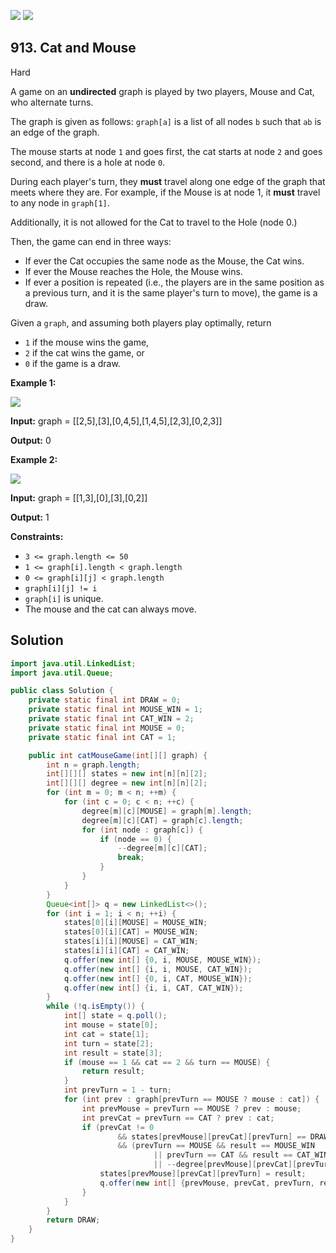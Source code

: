 [![](https://img.shields.io/github/stars/javadev/LeetCode-in-Java?label=Stars&style=flat-square)](https://github.com/javadev/LeetCode-in-Java)
[![](https://img.shields.io/github/forks/javadev/LeetCode-in-Java?label=Fork%20me%20on%20GitHub%20&style=flat-square)](https://github.com/javadev/LeetCode-in-Java/fork)

## 913\. Cat and Mouse

Hard

A game on an **undirected** graph is played by two players, Mouse and Cat, who alternate turns.

The graph is given as follows: `graph[a]` is a list of all nodes `b` such that `ab` is an edge of the graph.

The mouse starts at node `1` and goes first, the cat starts at node `2` and goes second, and there is a hole at node `0`.

During each player's turn, they **must** travel along one edge of the graph that meets where they are. For example, if the Mouse is at node 1, it **must** travel to any node in `graph[1]`.

Additionally, it is not allowed for the Cat to travel to the Hole (node 0.)

Then, the game can end in three ways:

*   If ever the Cat occupies the same node as the Mouse, the Cat wins.
*   If ever the Mouse reaches the Hole, the Mouse wins.
*   If ever a position is repeated (i.e., the players are in the same position as a previous turn, and it is the same player's turn to move), the game is a draw.

Given a `graph`, and assuming both players play optimally, return

*   `1` if the mouse wins the game,
*   `2` if the cat wins the game, or
*   `0` if the game is a draw.

**Example 1:**

![](https://assets.leetcode.com/uploads/2020/11/17/cat1.jpg)

**Input:** graph = \[\[2,5],[3],[0,4,5],[1,4,5],[2,3],[0,2,3]]

**Output:** 0

**Example 2:**

![](https://assets.leetcode.com/uploads/2020/11/17/cat2.jpg)

**Input:** graph = \[\[1,3],[0],[3],[0,2]]

**Output:** 1

**Constraints:**

*   `3 <= graph.length <= 50`
*   `1 <= graph[i].length < graph.length`
*   `0 <= graph[i][j] < graph.length`
*   `graph[i][j] != i`
*   `graph[i]` is unique.
*   The mouse and the cat can always move.

## Solution

```java
import java.util.LinkedList;
import java.util.Queue;

public class Solution {
    private static final int DRAW = 0;
    private static final int MOUSE_WIN = 1;
    private static final int CAT_WIN = 2;
    private static final int MOUSE = 0;
    private static final int CAT = 1;

    public int catMouseGame(int[][] graph) {
        int n = graph.length;
        int[][][] states = new int[n][n][2];
        int[][][] degree = new int[n][n][2];
        for (int m = 0; m < n; ++m) {
            for (int c = 0; c < n; ++c) {
                degree[m][c][MOUSE] = graph[m].length;
                degree[m][c][CAT] = graph[c].length;
                for (int node : graph[c]) {
                    if (node == 0) {
                        --degree[m][c][CAT];
                        break;
                    }
                }
            }
        }
        Queue<int[]> q = new LinkedList<>();
        for (int i = 1; i < n; ++i) {
            states[0][i][MOUSE] = MOUSE_WIN;
            states[0][i][CAT] = MOUSE_WIN;
            states[i][i][MOUSE] = CAT_WIN;
            states[i][i][CAT] = CAT_WIN;
            q.offer(new int[] {0, i, MOUSE, MOUSE_WIN});
            q.offer(new int[] {i, i, MOUSE, CAT_WIN});
            q.offer(new int[] {0, i, CAT, MOUSE_WIN});
            q.offer(new int[] {i, i, CAT, CAT_WIN});
        }
        while (!q.isEmpty()) {
            int[] state = q.poll();
            int mouse = state[0];
            int cat = state[1];
            int turn = state[2];
            int result = state[3];
            if (mouse == 1 && cat == 2 && turn == MOUSE) {
                return result;
            }
            int prevTurn = 1 - turn;
            for (int prev : graph[prevTurn == MOUSE ? mouse : cat]) {
                int prevMouse = prevTurn == MOUSE ? prev : mouse;
                int prevCat = prevTurn == CAT ? prev : cat;
                if (prevCat != 0
                        && states[prevMouse][prevCat][prevTurn] == DRAW
                        && (prevTurn == MOUSE && result == MOUSE_WIN
                                || prevTurn == CAT && result == CAT_WIN
                                || --degree[prevMouse][prevCat][prevTurn] == 0)) {
                    states[prevMouse][prevCat][prevTurn] = result;
                    q.offer(new int[] {prevMouse, prevCat, prevTurn, result});
                }
            }
        }
        return DRAW;
    }
}
```